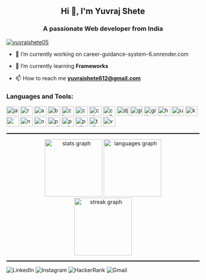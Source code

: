 <!--<p align="center">
  <img src="https://raw.githubusercontent.com/yuvrajshete05/yuvrajshete05/main/backgroundimage.png" alt="Web Developer Banner" width="100%" height="200" />
</p>
-->

<h2 align="center">Hi 👋, I'm Yuvraj Shete</h2>




<h3 align="center">A passionate Web developer from India</h3>

<p align="left">
  <a href="https://github.com/ryo-ma/github-profile-trophy">
    <img src="https://github-profile-trophy.vercel.app/?username=yuvrajshete05&theme=gruvbox&row=1&column=7" alt="yuvrajshete05" />
  </a>
</p>


- 🔭 I’m currently working on career-guidance-system-6.onrender.com

- 🌱 I’m currently learning **Frameworks**

- 📫 How to reach me **yuvrajshete612@gmail.com**



###

<p align="left"></p>

###


<h3 align="left">Languages and Tools:</h3>
<div align="left">
  <img src="https://cdn.jsdelivr.net/gh/devicons/devicon/icons/javascript/javascript-original.svg" height="25" width="32" alt="javascript logo" />
  <img src="https://cdn.jsdelivr.net/gh/devicons/devicon/icons/react/react-original.svg" height="25" width="32" alt="react logo" />
  <img src="https://cdn.jsdelivr.net/gh/devicons/devicon/icons/anaconda/anaconda-original.svg" height="25" width="32" alt="anaconda logo" />
  <img src="https://cdn.jsdelivr.net/gh/devicons/devicon/icons/bootstrap/bootstrap-original.svg" height="25" width="32" alt="bootstrap logo" />
  <img src="https://cdn.jsdelivr.net/gh/devicons/devicon/icons/c/c-original.svg" height="25" width="32" alt="c logo" />
  <img src="https://cdn.jsdelivr.net/gh/devicons/devicon/icons/canva/canva-original.svg" height="25" width="32" alt="canva logo" />
  <img src="https://cdn.jsdelivr.net/gh/devicons/devicon/icons/cplusplus/cplusplus-original.svg" height="25" width="32" alt="cplusplus logo" />
  <img src="https://cdn.jsdelivr.net/gh/devicons/devicon/icons/css3/css3-original.svg" height="25" width="32" alt="css3 logo" />
  <img src="https://cdn.jsdelivr.net/gh/devicons/devicon/icons/django/django-plain.svg" height="25" width="32" alt="django logo" />
  <img src="https://cdn.jsdelivr.net/gh/devicons/devicon/icons/git/git-original.svg" height="25" width="32" alt="git logo" />
  <img src="https://cdn.jsdelivr.net/gh/devicons/devicon/icons/github/github-original.svg" height="25" width="32" alt="github logo" />
  <img src="https://cdn.jsdelivr.net/gh/devicons/devicon/icons/html5/html5-original.svg" height="25" width="32" alt="html5 logo" />
  <img src="https://cdn.jsdelivr.net/gh/devicons/devicon/icons/jupyter/jupyter-original.svg" height="25" width="32" alt="jupyter logo" />
  <img src="https://cdn.jsdelivr.net/gh/devicons/devicon/icons/kaggle/kaggle-original.svg" height="25" width="32" alt="kaggle logo" />
  <img src="https://cdn.jsdelivr.net/gh/devicons/devicon/icons/mysql/mysql-original.svg" height="25" width="32" alt="mysql logo" />
  <img src="https://cdn.jsdelivr.net/gh/devicons/devicon/icons/numpy/numpy-original.svg" height="25" width="32" alt="numpy logo" />
  <img src="https://cdn.jsdelivr.net/gh/devicons/devicon/icons/opera/opera-original.svg" height="25" width="32" alt="opera logo" />
  <img src="https://cdn.jsdelivr.net/gh/devicons/devicon/icons/pandas/pandas-original.svg" height="25" width="32" alt="pandas logo" />
  <img src="https://cdn.jsdelivr.net/gh/devicons/devicon/icons/pycharm/pycharm-original.svg" height="25" width="32" alt="pycharm logo" />
  <img src="https://cdn.jsdelivr.net/gh/devicons/devicon/icons/python/python-original.svg" height="25" width="32" alt="python logo" />
  <img src="https://cdn.jsdelivr.net/gh/devicons/devicon/icons/tailwindcss/tailwindcss-original-wordmark.svg" height="25" width="32" alt="tailwindcss logo" />
  <img src="https://cdn.jsdelivr.net/gh/devicons/devicon/icons/vscode/vscode-original.svg" height="25" width="32" alt="vscode logo" />
</div>

<hr style="border: none; height: 2px; background-color: black;">



<div align="center">
  <img src="https://github-readme-stats.vercel.app/api?username=yuvrajshete05&hide_title=false&hide_rank=false&show_icons=true&include_all_commits=true&count_private=true&disable_animations=false&theme=dracula&locale=en&hide_border=false&order=1" height="150" alt="stats graph"  />
  
  <img src="https://github-readme-stats.vercel.app/api/top-langs?username=yuvrajshete05&locale=en&hide_title=false&layout=compact&card_width=320&langs_count=5&theme=dracula&hide_border=false&order=2" height="150" alt="languages graph"  />
</div>


<div align="center">
  <img src="https://streak-stats.demolab.com?user=yuvrajshete05&locale=en&mode=daily&theme=dracula&hide_border=false&border_radius=5&order=3" height="150" alt="streak graph"  />
</div>

<hr style="border: none; height: 2px; background-color: black;">



  <a href="https://linkedin.com/in/www.linkedin.com/in/ yuvraj-shete-97167b32b" target="_blank" style="text-decoration: none;">
    <img src="https://img.shields.io/badge/LinkedIn-0077B5?style=for-the-badge&logo=linkedin&logoColor=white" alt="LinkedIn" />
  </a>

  <a href="https://instagram.com/yuvraajj._s" target="_blank" style="text-decoration: none;">
    <img src="https://img.shields.io/badge/Instagram-E4405F?style=for-the-badge&logo=instagram&logoColor=white" alt="Instagram" />
  </a>

  <a href="https://www.hackerrank.com/yuvrajshete05" target="_blank" style="text-decoration: none;">
  <img src="https://img.shields.io/badge/HackerRank-2EC866?style=for-the-badge&logo=HackerRank&logoColor=white" alt="HackerRank" />
</a>


  <a href="mailto:yuvrajshete612@gmail.com" target="_blank" style="text-decoration: none;">
    <img src="https://img.shields.io/badge/Gmail-D14836?style=for-the-badge&logo=gmail&logoColor=white" alt="Gmail" />
  </a>

</div>

